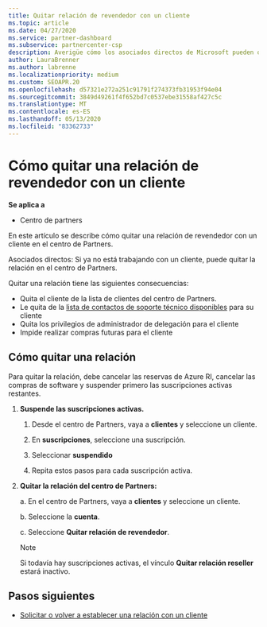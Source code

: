 ```yaml
---
title: Quitar relación de revendedor con un cliente
ms.topic: article
ms.date: 04/27/2020
ms.service: partner-dashboard
ms.subservice: partnercenter-csp
description: Averigüe cómo los asociados directos de Microsoft pueden quitar clientes de su lista, quitar privilegios de administrador delegados y dejar de ofrecer soporte técnico o comprar para un cliente.
author: LauraBrenner
ms.author: labrenne
ms.localizationpriority: medium
ms.custom: SEOAPR.20
ms.openlocfilehash: d57321e272a251c91791f274373fb31953f94e04
ms.sourcegitcommit: 3849d49261f4f652bd7c0537ebe31558af427c5c
ms.translationtype: MT
ms.contentlocale: es-ES
ms.lasthandoff: 05/13/2020
ms.locfileid: "83362733"
---
```

# <a name="how-to-remove-a-reseller-relationship-with-a-customer"></a>Cómo quitar una relación de revendedor con un cliente

**Se aplica a**

- Centro de partners

En este artículo se describe cómo quitar una relación de revendedor con un cliente en el centro de Partners.

Asociados directos: Si ya no está trabajando con un cliente, puede quitar la relación en el centro de Partners.

Quitar una relación tiene las siguientes consecuencias:

- Quita el cliente de la lista de clientes del centro de Partners.
- Le quita de la [lista de contactos de soporte técnico disponibles](assign-support-contacts.md) para su cliente
- Quita los privilegios de administrador de delegación para el cliente
- Impide realizar compras futuras para el cliente

## <a name="how-to-remove-a-relationship"></a>Cómo quitar una relación

Para quitar la relación, debe cancelar las reservas de Azure RI, cancelar las compras de software y suspender primero las suscripciones activas restantes.

1. **Suspende las suscripciones activas.**

   1. Desde el centro de Partners, vaya a **clientes** y seleccione un cliente.

   2. En **suscripciones**, seleccione una suscripción.

   3. Seleccionar **suspendido**

   4. Repita estos pasos para cada suscripción activa.

2. **Quitar la relación del centro de Partners:**

   a. En el centro de Partners, vaya a **clientes** y seleccione un cliente.

   b. Seleccione la **cuenta**.

   c. Seleccione **Quitar relación de revendedor**.

   > [!NOTE]
   > Si todavía hay suscripciones activas, el vínculo **Quitar relación reseller** estará inactivo.

## <a name="next-steps"></a>Pasos siguientes

- [Solicitar o volver a establecer una relación con un cliente](request-a-relationship-with-a-customer.md)
